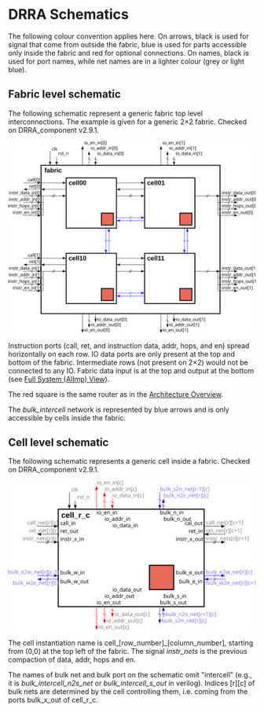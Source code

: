 # DRRA Schematics

The following colour convention applies here.
On arrows, black is used for signal that come from outside the fabric, blue is used for parts accessible only inside the fabric and red for optional connections.
On names, black is used for port names, while net names are in a lighter colour (grey or light blue).


## Fabric level schematic

The following schematic represent a generic fabric top level interconnections.
The example is given for a generic 2×2 fabric.
Checked on DRRA_component v2.9.1.

![DRRA Fabric](./Schematics/schema_fabric.svg)

Instruction ports (call, ret, and instruction data, addr, hops, and en) spread horizontally on each row.
IO data ports are only present at the top and bottom of the fabric.
Intermediate rows (not present on 2×2) would not be connected to any IO.
Fabric data input is at the top and output at the bottom (see [Full System (AlImp) View](../../../ToolChain/Vesyla/Explanations/FullSystemView.md)).

The red square is the same router as in the [Architecture Overview](../../Explanations/DRRA/Overview.md).

The *bulk_intercell* network is represented by blue arrows and is only accessible by cells inside the fabric.

## Cell level schematic

The following schematic represents a generic cell inside a fabric.
Checked on DRRA_component v2.9.1.

![DRRA Fabric](./Schematics/schema_cell.svg)

The cell instantiation name is cell_[row_number]_[column_number], starting from (0,0) at the top left of the fabric.
The signal *instr_nets* is the previous compaction of data, addr, hops and en.

The names of bulk net and bulk port on the schematic omit "intercell" (e.g., it is *bulk_intercell_n2s_net* or *bulk_intercell_s_out* in verilog).
Indices [r][c] of bulk nets are determined by the cell controlling them, i.e. coming from the ports bulk_x_out of cell_r_c.



